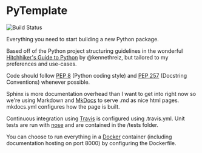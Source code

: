 # PyTemplate
![Build Status][travis]

Everything you need to start building a new Python package.

Based off of the Python project structuring guidelines in the wonderful 
[Hitchhiker's Guide to Python][hhgp] by @kennethreiz, but tailored to my
preferences and use-cases.

Code should follow [PEP 8][pep8] (Python coding style) and 
[PEP 257][pep257] (Docstring Conventions) whenever possible.

Sphinx is more documentation overhead than I want to get into right now so we're 
using Markdown and [MkDocs][mkdocs] to serve .md as nice html pages. mkdocs.yml 
configures how the page is built.

Continuous integration using [Travis][travis] is configured using .travis.yml. 
Unit tests are run with [nose][nose] and are contained in the /tests folder.

You can choose to run everything in a [Docker][docker] container (including documentation hosting on port 8000) by configuring the Dockerfile.

[travis]: https://travis-ci.org/Shaun1/PyTemplate.svg?branch=master
[hhgp]: http://docs.python-guide.org/en/latest/writing/structure/
[pep8]: https://www.python.org/dev/peps/pep-0008/
[pep257]: https://www.python.org/dev/peps/pep-0257/
[nose]: http://nose.readthedocs.io/en/latest/
[mkdocs]: http://www.mkdocs.org/
[travis]: https://travis-ci.org/
[docker]: http://www.docker.com/
